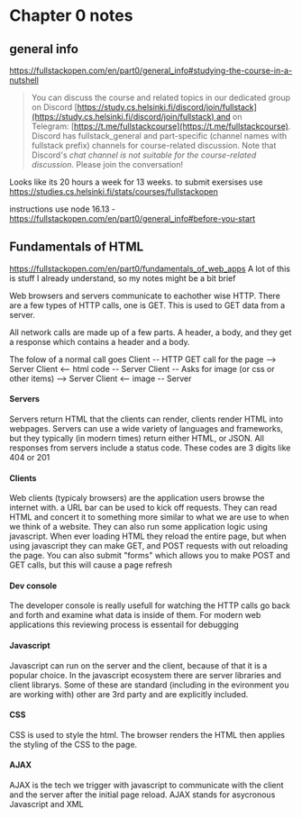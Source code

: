
# Chapter 0 notes 
## general info
https://fullstackopen.com/en/part0/general_info#studying-the-course-in-a-nutshell

> You can discuss the course and related topics in our dedicated group on Discord [https://study.cs.helsinki.fi/discord/join/fullstack](https://study.cs.helsinki.fi/discord/join/fullstack) and on Telegram: [https://t.me/fullstackcourse](https://t.me/fullstackcourse). Discord has fullstack_general and part-specific (channel names with fullstack prefix) channels for course-related discussion. Note that Discord's _chat channel is not suitable for the course-related discussion_. Please join the conversation!


Looks like its 20 hours a week for 13 weeks. to submit exersises use https://studies.cs.helsinki.fi/stats/courses/fullstackopen


instructions use node 16.13 - https://fullstackopen.com/en/part0/general_info#before-you-start

## Fundamentals of HTML
https://fullstackopen.com/en/part0/fundamentals_of_web_apps
A lot of this is stuff I already understand, so my notes might be a bit brief

Web browsers and servers communicate to eachother wise HTTP. There are a few types of HTTP calls, one is GET. This is used to GET data from a server.

All network calls are made up of a few parts. A header, a body, and they get a response which contains a header and a body.

The folow of a normal call goes
Client -- HTTP GET call for the page --> Server
Client <-- html code -- Server
Client -- Asks for image (or css or other items) --> Server
Client <-- image -- Server

#### Servers
Servers return HTML that the clients can render, clients render HTML into webpages. Servers can use a wide variety of languages and frameworks, but they typically (in modern times) return either HTML, or JSON. All responses from servers include a status code. These codes are 3 digits like 404 or 201

#### Clients 
Web clients (typicaly browsers) are the application users browse the internet with. a URL bar can be used to kick off requests. They can read HTML and concert it to something more similar to what we are use to when we think of a website. They can also run some application logic using javascript. When ever loading HTML they reload the entire page, but when using javascript they can make GET, and POST requests with out reloading the page. You can also submit "forms" which allows you to make POST and GET calls, but this will cause a page refresh

#### Dev console
The developer console is really usefull for watching the HTTP calls go back and forth and examine what data is inside of them. For modern web applications this reviewing process is essentail for debugging

#### Javascript
Javascript can run on the server and the client, because of that it is a popular choice. In the javascript ecosystem there are server libraries and client librarys. Some of these are standard (including in the evironment you are working with) other are 3rd party and are explicitly included.

#### CSS
CSS is used to style the html. The browser renders the HTML then applies the styling of the CSS to the page.

#### AJAX
AJAX is the tech we trigger with javascript to communicate with the client and the server after the initial page reload. AJAX stands for asycronous Javascript and XML














